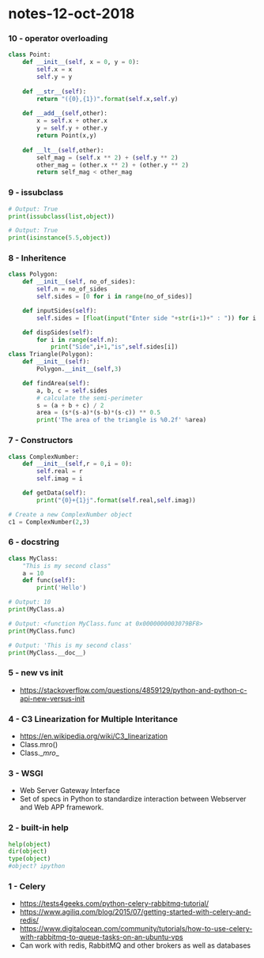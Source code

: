 # notes-12-oct-2018

### 10 - operator overloading

```python
class Point:
    def __init__(self, x = 0, y = 0):
        self.x = x
        self.y = y
    
    def __str__(self):
        return "({0},{1})".format(self.x,self.y)
    
    def __add__(self,other):
        x = self.x + other.x
        y = self.y + other.y
        return Point(x,y)
    
    def __lt__(self,other):
        self_mag = (self.x ** 2) + (self.y ** 2)
        other_mag = (other.x ** 2) + (other.y ** 2)
        return self_mag < other_mag
```

### 9 - issubclass

```python
# Output: True
print(issubclass(list,object))

# Output: True
print(isinstance(5.5,object))
```

### 8 - Inheritence

```python
class Polygon:
    def __init__(self, no_of_sides):
        self.n = no_of_sides
        self.sides = [0 for i in range(no_of_sides)]

    def inputSides(self):
        self.sides = [float(input("Enter side "+str(i+1)+" : ")) for i in range(self.n)]

    def dispSides(self):
        for i in range(self.n):
            print("Side",i+1,"is",self.sides[i])
class Triangle(Polygon):
    def __init__(self):
        Polygon.__init__(self,3)

    def findArea(self):
        a, b, c = self.sides
        # calculate the semi-perimeter
        s = (a + b + c) / 2
        area = (s*(s-a)*(s-b)*(s-c)) ** 0.5
        print('The area of the triangle is %0.2f' %area)

```

### 7 - Constructors

```python
class ComplexNumber:
    def __init__(self,r = 0,i = 0):
        self.real = r
        self.imag = i

    def getData(self):
        print("{0}+{1}j".format(self.real,self.imag))

# Create a new ComplexNumber object
c1 = ComplexNumber(2,3)
```

### 6 - docstring

```python
class MyClass:
	"This is my second class"
	a = 10
	def func(self):
		print('Hello')

# Output: 10
print(MyClass.a)

# Output: <function MyClass.func at 0x0000000003079BF8>
print(MyClass.func)

# Output: 'This is my second class'
print(MyClass.__doc__)
```

### 5 - __new__ vs __init__

- https://stackoverflow.com/questions/4859129/python-and-python-c-api-new-versus-init

### 4 - C3 Linearization for Multiple Interitance

- https://en.wikipedia.org/wiki/C3_linearization
- Class.mro() 
- Class.\__mro__

### 3 - WSGI

- Web Server Gateway Interface
- Set of specs in Python to standardize interaction between Webserver and Web APP framework.

### 2 - built-in help

```python
help(object)
dir(object)
type(object)
#object? ipython
```

### 1 - Celery

- https://tests4geeks.com/python-celery-rabbitmq-tutorial/
- https://www.agiliq.com/blog/2015/07/getting-started-with-celery-and-redis/
- https://www.digitalocean.com/community/tutorials/how-to-use-celery-with-rabbitmq-to-queue-tasks-on-an-ubuntu-vps
- Can work with redis, RabbitMQ and other brokers as well as databases


